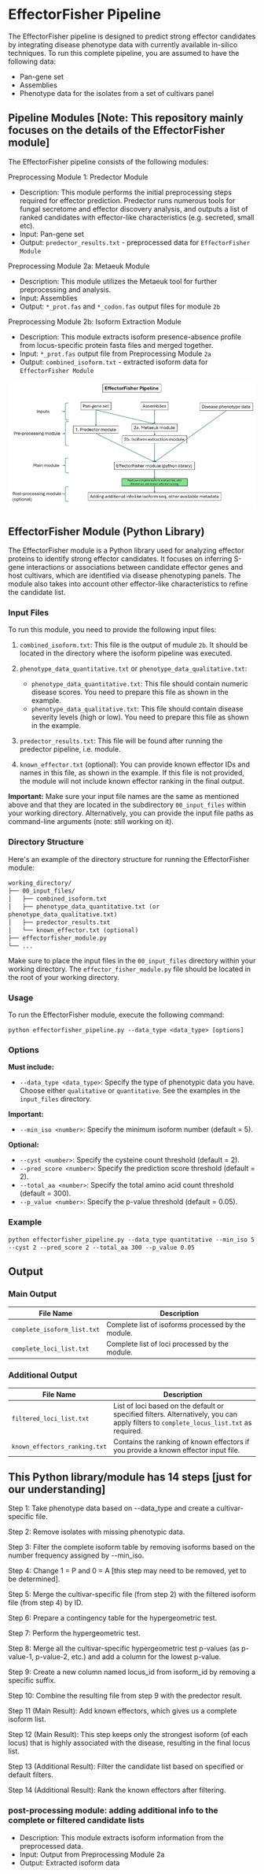 # EffectorFisher Pipeline

The EffectorFisher pipeline is designed to predict strong effector candidates by integrating disease phenotype data with currently available in-silico techniques. To run this complete pipeline, you are assumed to have the following data:

- Pan-gene set
- Assemblies
- Phenotype data for the isolates from a set of cultivars panel

## Pipeline Modules [Note: This repository mainly focuses on the details of the EffectorFisher module] 

The EffectorFisher pipeline consists of the following modules:

Preprocessing Module 1: Predector Module
   - Description: This module performs the initial preprocessing steps required for effector prediction. Predector runs numerous tools for fungal secretome and effector discovery analysis, and outputs a list of ranked candidates with effector-like characteristics (e.g. secreted, small etc).
   - Input: Pan-gene set
   - Output: `predector_results.txt` - preprocessed data for `EffectorFisher Module`

Preprocessing Module 2a: Metaeuk Module
   - Description: This module utilizes the Metaeuk tool for further preprocessing and analysis.
   - Input: Assemblies
   - Output: `*_prot.fas` and `*_codon.fas` output files for module `2b`

Preprocessing Module 2b: Isoform Extraction Module
   - Description: This module extracts isoform presence-absence profile from locus-specific protein fasta files and merged together.
   - Input: `*_prot.fas` output file from Preprocessing Module `2a`
   - Output: `combined_isoform.txt` - extracted isoform data for `EffectorFisher Module`

![EffectorFisher Pipeline Flowchart](image.png)

## EffectorFisher Module (Python Library)

The EffectorFisher module is a Python library used for analyzing effector proteins to identify strong effector candidates. It focuses on inferring S-gene interactions or associations between candidate effector genes and host cultivars, which are identified via disease phenotyping panels. The module also takes into account other effector-like characteristics to refine the candidate list.

### Input Files
To run this module, you need to provide the following input files:

1. `combined_isoform.txt`: This file is the output of mudule `2b`. It should be located in the directory where the isoform pipeline was executed.

2. `phenotype_data_quantitative.txt` or `phenotype_data_qualitative.txt`:
   - `phenotype_data_quantitative.txt`: This file should contain numeric disease scores. You need to prepare this file as shown in the example.
   - `phenotype_data_qualitative.txt`: This file should contain disease severity levels (high or low). You need to prepare this file as shown in the example.

3. `predector_results.txt`: This file will be found after running the predector pipeline, i.e. module.

4. `known_effector.txt` (optional): You can provide known effector IDs and names in this file, as shown in the example. If this file is not provided, the module will not include known effector ranking in the final output.

**Important:** Make sure your input file names are the same as mentioned above and that they are located in the subdirectory `00_input_files` within your working directory. Alternatively, you can provide the input file paths as command-line arguments (note: still working on it).

### Directory Structure
Here's an example of the directory structure for running the EffectorFisher module:

```plaintext
working_directory/
├── 00_input_files/
│   ├── combined_isoform.txt
│   ├── phenotype_data_quantitative.txt (or phenotype_data_qualitative.txt)
│   ├── predector_results.txt
│   └── known_effector.txt (optional)
├── effectorfisher_module.py
└── ...
```

Make sure to place the input files in the `00_input_files` directory within your working directory. The `effector_fisher_module.py` file should be located in the root of your working directory.

### Usage
To run the EffectorFisher module, execute the following command:

```
python effectorfisher_pipeline.py --data_type <data_type> [options]
```

### Options

**Must include:**
- `--data_type <data_type>`: Specify the type of phenotypic data you have. Choose either `qualitative` or `quantitative`. See the examples in the `input_files` directory.

**Important:**
- `--min_iso <number>`: Specify the minimum isoform number (default = 5).

**Optional:**
- `--cyst <number>`: Specify the cysteine count threshold (default = 2).
- `--pred_score <number>`: Specify the prediction score threshold (default = 2).
- `--total_aa <number>`: Specify the total amino acid count threshold (default = 300).
- `--p_value <number>`: Specify the p-value threshold (default = 0.05).

### Example
```
python effectorfisher_pipeline.py --data_type quantitative --min_iso 5 --cyst 2 --pred_score 2 --total_aa 300 --p_value 0.05
```
## Output

### Main Output
| File Name                  | Description                                         |
|----------------------------|-----------------------------------------------------|
| `complete_isoform_list.txt` | Complete list of isoforms processed by the module. |
| `complete_loci_list.txt`    | Complete list of loci processed by the module.     |

### Additional Output
| File Name                      | Description                                                                                                                                                         |
|--------------------------------|---------------------------------------------------------------------------------------------------------------------------------------------------------------------|
| `filtered_loci_list.txt`       | List of loci based on the default or specified filters. Alternatively, you can apply filters to `complete_locus_list.txt` as required.                              |
| `known_effectors_ranking.txt` | Contains the ranking of known effectors if you provide a known effector input file.                                                                                 |




## This Python library/module has 14 steps [just for our understanding]
Step 1: Take phenotype data based on --data_type and create a cultivar-specific file.

Step 2: Remove isolates with missing phenotypic data.

Step 3: Filter the complete isoform table by removing isoforms based on the number frequency assigned by --min_iso.

Step 4: Change 1 = P and 0 = A [this step may need to be removed, yet to be determined].

Step 5: Merge the cultivar-specific file (from step 2) with the filtered isoform file (from step 4) by ID.

Step 6: Prepare a contingency table for the hypergeometric test.

Step 7: Perform the hypergeometric test.

Step 8: Merge all the cultivar-specific hypergeometric test p-values (as p-value-1, p-value-2, etc.) and add a column for the lowest p-value.

Step 9: Create a new column named locus_id from isoform_id by removing a specific suffix.

Step 10: Combine the resulting file from step 9 with the predector result.

Step 11 (Main Result): Add known effectors, which gives us a complete isoform list.

Step 12 (Main Result): This step keeps only the strongest isoform (of each locus) that is highly associated with the disease, resulting in the final locus list.

Step 13 (Additional Result): Filter the candidate list based on specified or default filters.

Step 14 (Additional Result): Rank the known effectors after filtering.


### post-processing module: adding additional info to the complete or filtered candidate lists
   - Description: This module extracts isoform information from the preprocessed data.
   - Input: Output from Preprocessing Module 2a
   - Output: Extracted isoform data